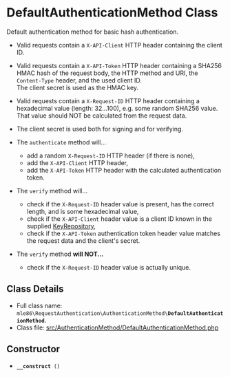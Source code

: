 # DefaultAuthenticationMethod Class

Default authentication method
for basic hash authentication.

- Valid requests contain a `X-API-Client` HTTP header
  containing the client ID.

- Valid requests contain a `X-API-Token` HTTP header
  containing a SHA256 HMAC hash
  of the request body,
  the HTTP method and URI,
  the `Content-Type` header,
  and the used client ID.  
  The client secret is used as the HMAC key.  

- Valid requests contain a `X-Request-ID` HTTP header
  containing a hexadecimal value (length: 32…100),
  e.g. some random SHA256 value.  
  That value should NOT be calculated from the request data.

- The client secret is used both for signing and for verifying.

- The `authenticate` method will...
   - add a random `X-Request-ID` HTTP header (if there is none),
   - add the `X-API-Client` HTTP header,
   - add the `X-API-Token` HTTP header with the calculated authentication token.

- The `verify` method will...
   - check if the `X-Request-ID` header value is present, has the correct length, and is some hexadecimal value,
   - check if the `X-API-Client` header value is a client ID known in the supplied [KeyRepository],
   - check if the `X-API-Token` authentication token header value matches the request data and the client's secret.

- The `verify` method **will NOT...**
    - check if the `X-Request-ID` header value is actually unique.

[Exceptions]: Exceptions.md
[KeyRepository]: Class_KeyRepository.md
[AuthenticationMethod]: Class_AuthenticationMethod.md
[RequestAuthenticator]: Class_RequestAuthenticator.md
[RequestVerifier]: Class_RequestVerifier.md
[RequestInfo]: Class_RequestInfo.md


## Class Details

* Full class name: <code>mle86\\RequestAuthentication\\AuthenticationMethod\\<b>DefaultAuthenticationMethod</b></code>.
* Class file: [src/AuthenticationMethod/DefaultAuthenticationMethod.php](../src/AuthenticationMethod/DefaultAuthenticationMethod.php)


## Constructor

* <code><b>\_\_construct</b> ()</code>

